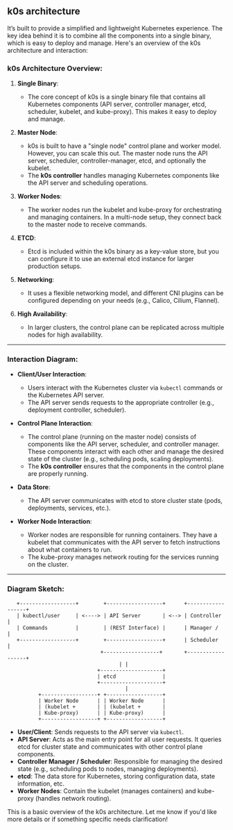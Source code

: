 
## k0s architecture 
It’s built to provide a simplified and lightweight Kubernetes experience. 
The key idea behind it is to combine all the components into a single binary, which is easy to deploy and manage. 
Here's an overview of the k0s architecture and interaction:

### **k0s Architecture Overview:**
1. **Single Binary**:
   - The core concept of k0s is a single binary file that contains all Kubernetes components (API server, controller manager, etcd, scheduler, kubelet, and kube-proxy). This makes it easy to deploy and manage.

2. **Master Node**:
   - k0s is built to have a "single node" control plane and worker model. However, you can scale this out. The master node runs the API server, scheduler, controller-manager, etcd, and optionally the kubelet.
   - The **k0s controller** handles managing Kubernetes components like the API server and scheduling operations.
   
3. **Worker Nodes**:
   - The worker nodes run the kubelet and kube-proxy for orchestrating and managing containers. In a multi-node setup, they connect back to the master node to receive commands.

4. **ETCD**:
   - Etcd is included within the k0s binary as a key-value store, but you can configure it to use an external etcd instance for larger production setups.

5. **Networking**:
   - It uses a flexible networking model, and different CNI plugins can be configured depending on your needs (e.g., Calico, Cilium, Flannel).

6. **High Availability**:
   - In larger clusters, the control plane can be replicated across multiple nodes for high availability.

---

### **Interaction Diagram**:

- **Client/User Interaction**:
   - Users interact with the Kubernetes cluster via `kubectl` commands or the Kubernetes API server.
   - The API server sends requests to the appropriate controller (e.g., deployment controller, scheduler).

- **Control Plane Interaction**:
   - The control plane (running on the master node) consists of components like the API server, scheduler, and controller manager. These components interact with each other and manage the desired state of the cluster (e.g., scheduling pods, scaling deployments).
   - The **k0s controller** ensures that the components in the control plane are properly running.

- **Data Store**:
   - The API server communicates with etcd to store cluster state (pods, deployments, services, etc.).
   
- **Worker Node Interaction**:
   - Worker nodes are responsible for running containers. They have a kubelet that communicates with the API server to fetch instructions about what containers to run.
   - The kube-proxy manages network routing for the services running on the cluster.

---

### **Diagram Sketch**:
```
   +------------------+        +------------------+      +------------------+
   | kubectl/user     | <----> | API Server       | <--> | Controller       |
   | Commands         |        | (REST Interface) |      | Manager /        |
   +------------------+        +------------------+      | Scheduler        |
                              +------------------+       +------------------+
                                    | |
                             +--------------------+ 
                             | etcd               | 
                             +--------------------+
                                      |
          +------------------+ +------------------+ 
          | Worker Node      | | Worker Node      | 
          | (kubelet +       | | (kubelet +       | 
          | Kube-proxy)      | | Kube-proxy)      |
          +------------------+ +------------------+
```


- **User/Client**: Sends requests to the API server via `kubectl`.
- **API Server**: Acts as the main entry point for all user requests. It queries etcd for cluster state and communicates with other control plane components.
- **Controller Manager / Scheduler**: Responsible for managing the desired state (e.g., scheduling pods to nodes, managing deployments).
- **etcd**: The data store for Kubernetes, storing configuration data, state information, etc.
- **Worker Nodes**: Contain the kubelet (manages containers) and kube-proxy (handles network routing).

This is a basic overview of the k0s architecture. Let me know if you'd like more details or if something specific needs clarification!
